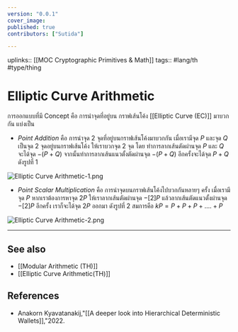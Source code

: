 ```yaml
---
version: "0.0.1"
cover_image:
published: true
contributors: ["Sutida"]

---
```

uplinks:: [[MOC Cryptographic Primitives & Math]]
tags:: #lang/th #type/thing 

# Elliptic Curve Arithmetic
การออกแบบที่มี Concept คือ การนำจุดที่อยู่บน กราฟเส้นโค้ง [[Elliptic Curve (EC)]] มาบวกกัน แบ่งเป็น
- *Point Addition*  คือ การนำจุด 2 จุดที่อยู่บนกราฟเส้นโค้งมาบวกกัน  เมื่อเรามีจุด $P$ และจุด $Q$ เป็นจุด 2 จุดอยู่บนกราฟเส้นโค้ง ให้เราบวกจุด 2 จุด โดย ทำการลากเส้นตัดผ่านจุด $P$ และ $Q$ จะได้จุด $-(P+Q)$ จากนั้นทำการลากเส้นแนวตั้งตัดผ่านจุด $-(P+Q)$ อีกครั้งจะได้จุด $P+Q$ ดังรูปที่ 1

![Elliptic Curve Arithmetic-1.png](Attachments/Elliptic%20Curve%20Arithmetic-1.png)

- *Point Scalar Multiplication* คือ การนำจุดบนกราฟเส้นโค้งไปบวกกันหลายๆ ครั้ง เมื่อเรามีจุด $P$ หากเราต้องการหาจุด $2P$  ให้เราลากเส้นตัดผ่านจุด $-[2]P$ แล้วลากเส้นตัดแนวตั้งผ่านจุด $-[2]P$ อีกครั้ง เราก็จะได้จุด $2P$ ออกมา ดังรูปที่ 2 สมการคือ  $kP=P+P+P+....+P$ 

![Elliptic Curve Arithmetic-2.png](Attachments/Elliptic%20Curve%20Arithmetic-2.png)

---
## See also
- [[Modular Arithmetic (TH)]]
- [[Elliptic Curve Arithmetic(TH)]]
## References
- Anakorn Kyavatanakij,"[[A deeper look into Hierarchical Deterministic Wallets]],"2022.




